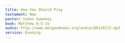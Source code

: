 ```yaml
---
title: How You Should Pray
testament: New
pastor: Simon Sweeney
book: Matthew 6:5-15
audio: http://www.mecgoodnews.org/audio/80120172.mp3
service: Evening
---
```

